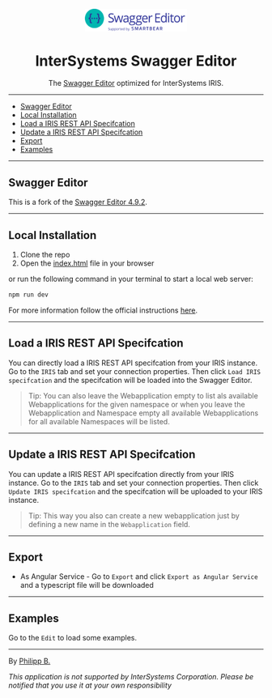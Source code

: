 <div align="center">
  <br />
  <img src="src/standalone/topbar/assets/logo_small.svg" alt="InterSystemsSwaggerEditor"
  width="40%"
  />
  <h1>InterSystems Swagger Editor</h1>
  <p>
     The <a href = "https://github.com/swagger-api/swagger-editor">Swagger Editor</a> optimized for InterSystems IRIS.
  </p>
</div>

---

* [Swagger Editor](#swagger-editor)
* [Local Installation ](#local-installation-)
* [Load a IRIS REST API Specifcation](#load-a-iris-rest-api-specifcation)
* [Update a IRIS REST API Specifcation](#update-a-iris-rest-api-specifcation)
* [Export](#export)
* [Examples](#examples)

---

## Swagger Editor

This is a fork of the [Swagger Editor 4.9.2](https://github.com/swagger-api/swagger-editor/tree/v4.9.2).

---

## Local Installation 

1. Clone the repo
2. Open the [index.html](./index.html) file in your browser

or run the following command in your terminal to start a local web server:

```bash
npm run dev
```

For more information follow the official instructions [here](https://github.com/swagger-api/swagger-editor/tree/v4.9.2#running-locally).

---

## Load a IRIS REST API Specifcation

You can directly load a IRIS REST API specifcation from your IRIS instance. Go to the `IRIS` tab and set your connection properties. Then click `Load IRIS specifcation` and the specifcation will be loaded into the Swagger Editor.

> Tip: You can also leave the Webapplication empty to list als available Webapplications for the given namespace or when you leave the Webapplication and Namespace empty all available Webapplications for all available Namespaces will be listed.

---

## Update a IRIS REST API Specifcation

You can update a IRIS REST API specifcation directly from your IRIS instance. Go to the `IRIS` tab and set your connection properties. Then click `Update IRIS specifcation` and the specifcation will be uploaded to your IRIS instance.

> Tip: This way you also can create a new webapplication just by defining a new name in the `Webapplication` field.
---

## Export

- As Angular Service - Go to `Export` and click `Export as Angular Service` and a typescript file will be downloaded

---

## Examples

Go to the `Edit` to load some examples.

---

By [Philipp B.](https://github.com/phil1436)

_This application is not supported by InterSystems Corporation. Please be notified that you use it at your own responsibility_
